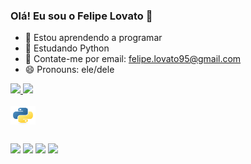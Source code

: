 ### Olá! Eu sou o Felipe Lovato 👋


- 🔭 Estou aprendendo a programar 
- 🌱 Estudando Python
- 💬 Contate-me por email: felipe.lovato95@gmail.com
- 😄 Pronouns: ele/dele

 <div>
  <a href="https://github.com/felipe-lovato">
  <img height="180em" src="https://github-readme-stats.vercel.app/api?username=felipe-lovato&show_icons=true&theme=gruvbox&include_all_commits=true&count_private=true"/>
  <img height="180em" src="https://github-readme-stats.vercel.app/api/top-langs/?username=felipe-lovato&layout=compact&langs_count=7&theme=gruvbox"/>
</div>
  
  
<div style="display: inline_block"><br>
  <img align="center" alt="Rafa-Python" height="30" width="40" src="https://raw.githubusercontent.com/devicons/devicon/master/icons/python/python-original.svg">
 
</div>
 
##  
  
<div> 
  <a href="https://www.instagram.com/felipe.lovato95" target="_blank"><img src="https://img.shields.io/badge/-Instagram-%23E4405F?style=for-the-badge&logo=instagram&logoColor=white" target="_blank"></a>
 <a href="https://discord" target="_blank"><img src="https://img.shields.io/badge/Discord-7289DA?style=for-the-badge&logo=discord&logoColor=white" target="_blank"></a> 
  <a href = "mailto:felipe.lovato95@gmail.com"><img src="https://img.shields.io/badge/-Gmail-%23333?style=for-the-badge&logo=gmail&logoColor=white" target="_blank"></a>
  <a href="https://br.linkedin.com/in/felipe-lovato-089178104" target="_blank"><img src="https://img.shields.io/badge/-LinkedIn-%230077B5?style=for-the-badge&logo=linkedin&logoColor=white" target="_blank"></a> 
</div>
